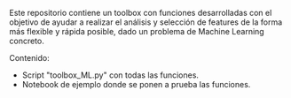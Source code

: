 Este repositorio contiene un toolbox con funciones desarrolladas con el objetivo de ayudar a realizar el análisis y selección de features de la forma
más flexible y rápida posible, dado un problema de Machine Learning concreto.

Contenido:
- Script "toolbox_ML.py" con todas las funciones.
- Notebook de ejemplo donde se ponen a prueba las funciones. 
